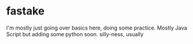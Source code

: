 # fastake

I'm mostly just going over basics here, doing some practice.
Mostly Java Script but adding some python soon. 
silly-ness, usually
